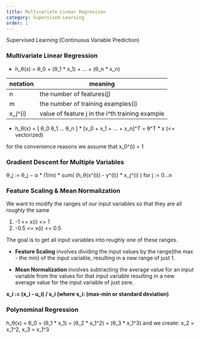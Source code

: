 ```yaml
---
title: Multivariate Linear Regression
category: Supervised Learning
order: 1
---
```


Supervised Learning (Continuous Variable Prediction)

### Multivariate Linear Regression

* h_θ(x) = θ_0 + (θ_1 * x_1) + ... + (θ_n * x_n)

| notation | meaning |
|--|--|
| n | the number of features(j) |
| m | the number of training examples(i) |
| x_j^(i)| value of feature j in the i^th training example |

* h_θ(x) = [ θ_0 θ_1 ... θ_n ] * [x_0 + x_1 + ... + x_n]^T = θ^T * x  (<= vectorized)

for the convenience reasons we assume that x_0^(i) = 1

### Gradient Descent for Multiple Variables

θ_j := θ_j − α * (1/m) * sum( (h_θ(x^(i)) - y^(i)) * x_j^(i) ) for j := 0...n

### Feature Scaling & Mean Normalization

We want to modify the ranges of our input variables so that they are all roughly the same
1. -1 <= x(i) <= 1
2. -0.5 <= x(i) <= 0.5

The goal is to get all input variables into roughly one of these ranges.

- **Feature Scaling** involves dividing the input values by the range(the max - the min) of the input variable, resulting in a new range of just 1.

- **Mean Normalization** involves subtracting the average value for an input variable from the values for that input variable resulting in a new average value for the input variable of just zere.

**x_i := (x_i - u_i) / s_i (where s_i: (max-min or standard deviation)**


### Polynominal Regression

h_θ(x) = θ_0 + (θ_1 * x_1) + (θ_2 * x_1^2) + (θ_3 * x_1^3)
and we create: x_2 = x_1^2, x_3 = x_1^3







